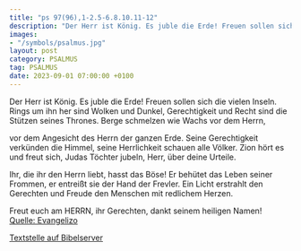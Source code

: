 ```yaml
---
title: "ps 97(96),1-2.5-6.8.10.11-12"
description: "Der Herr ist König. Es juble die Erde! Freuen sollen sich die vielen Inseln. Rings um ihn her sind Wolken und Dunkel, Gerechtigkeit und Recht sind die Stützen seines Thrones.  Berge schmelzen wie Wachs vor dem Herrn,  vor dem Angesicht des Herrn der ganzen Erde. Seine Gerechtig...."
images:
- "/symbols/psalmus.jpg"
layout: post
category: PSALMUS
tag: PSALMUS
date: 2023-09-01 07:00:00 +0100
---
```

Der Herr ist König. Es juble die Erde!
Freuen sollen sich die vielen Inseln.
Rings um ihn her sind Wolken und Dunkel, Gerechtigkeit und Recht sind die Stützen seines Thrones. 
Berge schmelzen wie Wachs vor dem Herrn,

vor dem Angesicht des Herrn der ganzen Erde.
Seine Gerechtigkeit verkünden die Himmel, seine Herrlichkeit schauen alle Völker.<!--more-->
Zion hört es und freut sich,
Judas Töchter jubeln, Herr, über deine Urteile.

Ihr, die ihr den Herrn liebt, hasst das Böse!
Er behütet das Leben seiner Frommen,
er entreißt sie der Hand der Frevler.
Ein Licht erstrahlt den Gerechten
und Freude den Menschen mit redlichem Herzen.

Freut euch am HERRN, ihr Gerechten, dankt seinem heiligen Namen!<br>
[Quelle: Evangelizo](https://evangeliumtagfuertag.org/DE/gospel)

[Textstelle auf Bibelserver](https://www.bibleserver.com/EU/ps97(96),1-2.5-6.8.10.11-12)
